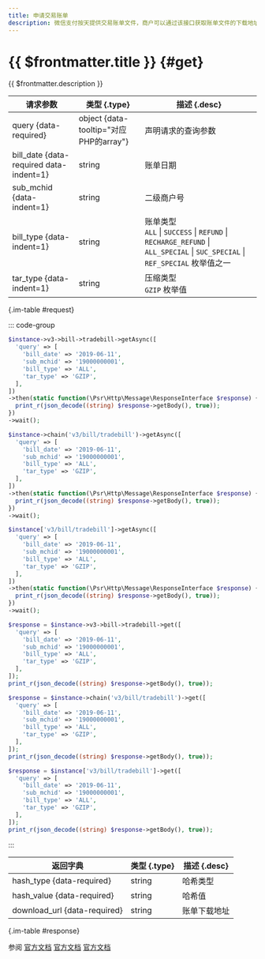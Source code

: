 ```yaml
---
title: 申请交易账单
description: 微信支付按天提供交易账单文件，商户可以通过该接口获取账单文件的下载地址。文件内包含交易相关的金额、时间、营销等信息，供商户核对订单、退款、银行到账等情况。
---
```


# {{ $frontmatter.title }} {#get}

{{ $frontmatter.description }}

| 请求参数 | 类型 {.type} | 描述 {.desc}
| --- | --- | ---
| query {data-required} | object {data-tooltip="对应PHP的array"} | 声明请求的查询参数
| bill_date {data-required data-indent=1} | string | 账单日期
| sub_mchid {data-indent=1} | string | 二级商户号
| bill_type {data-indent=1} | string | 账单类型<br/>`ALL` \| `SUCCESS` \| `REFUND` \| `RECHARGE_REFUND` \| `ALL_SPECIAL` \| `SUC_SPECIAL` \| `REF_SPECIAL` 枚举值之一
| tar_type {data-indent=1} | string | 压缩类型<br/>`GZIP` 枚举值

{.im-table #request}

::: code-group

```php [异步纯链式]
$instance->v3->bill->tradebill->getAsync([
  'query' => [
    'bill_date' => '2019-06-11',
    'sub_mchid' => '19000000001',
    'bill_type' => 'ALL',
    'tar_type' => 'GZIP',
  ],
])
->then(static function(\Psr\Http\Message\ResponseInterface $response) {
  print_r(json_decode((string) $response->getBody(), true));
})
->wait();
```

```php [异步声明式]
$instance->chain('v3/bill/tradebill')->getAsync([
  'query' => [
    'bill_date' => '2019-06-11',
    'sub_mchid' => '19000000001',
    'bill_type' => 'ALL',
    'tar_type' => 'GZIP',
  ],
])
->then(static function(\Psr\Http\Message\ResponseInterface $response) {
  print_r(json_decode((string) $response->getBody(), true));
})
->wait();
```

```php [异步属性式]
$instance['v3/bill/tradebill']->getAsync([
  'query' => [
    'bill_date' => '2019-06-11',
    'sub_mchid' => '19000000001',
    'bill_type' => 'ALL',
    'tar_type' => 'GZIP',
  ],
])
->then(static function(\Psr\Http\Message\ResponseInterface $response) {
  print_r(json_decode((string) $response->getBody(), true));
})
->wait();
```

```php [同步纯链式]
$response = $instance->v3->bill->tradebill->get([
  'query' => [
    'bill_date' => '2019-06-11',
    'sub_mchid' => '19000000001',
    'bill_type' => 'ALL',
    'tar_type' => 'GZIP',
  ],
]);
print_r(json_decode((string) $response->getBody(), true));
```

```php [同步声明式]
$response = $instance->chain('v3/bill/tradebill')->get([
  'query' => [
    'bill_date' => '2019-06-11',
    'sub_mchid' => '19000000001',
    'bill_type' => 'ALL',
    'tar_type' => 'GZIP',
  ],
]);
print_r(json_decode((string) $response->getBody(), true));
```

```php [同步属性式]
$response = $instance['v3/bill/tradebill']->get([
  'query' => [
    'bill_date' => '2019-06-11',
    'sub_mchid' => '19000000001',
    'bill_type' => 'ALL',
    'tar_type' => 'GZIP',
  ],
]);
print_r(json_decode((string) $response->getBody(), true));
```

:::

| 返回字典 | 类型 {.type} | 描述 {.desc}
| --- | --- | ---
| hash_type {data-required}| string | 哈希类型
| hash_value {data-required}| string | 哈希值
| download_url {data-required}| string | 账单下载地址

{.im-table #response}

参阅 [官方文档](https://pay.weixin.qq.com/docs/merchant/apis/bill-download/trade-bill/get-trade-bill.html) [官方文档](https://pay.weixin.qq.com/docs/partner/apis/bill-download/trade-bill/get-trade-bill.html) [官方文档](https://pay.weixin.qq.com/wiki/doc/apiv3_partner/apis/chapter7_9_1.shtml)

